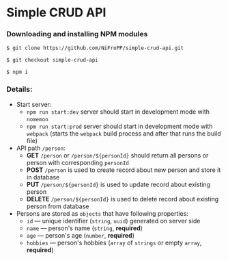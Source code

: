 # Simple CRUD API

### Downloading and installing NPM modules

```
$ git clone https://github.com/NiFroPP/simple-crud-api.git
```

```
$ git checkout simple-crud-api
```

```
$ npm i
```

### Details:
* Start server:
    * `npm run start:dev` server should start in development mode with `nomemon`
    * `npm run start:prod` server should start in development mode with `webpack` (starts the `webpack` build process and after that runs the build file)
* API path `/person`:
    * **GET** `/person` or `/person/${personId}` should return all persons or person with corresponding `personId`
    * **POST** `/person` is used to create record about new person and store it in database
    * **PUT** `/person/${personId}` is used to update record about existing person
    * **DELETE** `/person/${personId}` is used to delete record about existing person from database
* Persons are stored as `objects` that have following properties:
    * `id` — unique identifier (`string`, `uuid`) generated on server side
    * `name` — person's name (`string`, **required**)
    * `age` — person's age (`number`, **required**)
    * `hobbies` — person's hobbies (`array` of `strings` or empty `array`, **required**)
